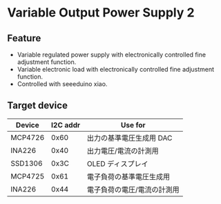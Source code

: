 # Variable Output Power Supply 2



## Feature

- Variable regulated power supply with electronically controlled fine adjustment function.
- Variable electronic load with electronically controlled fine adjustment function.
- Controlled with seeeduino xiao.



## Target device

| Device  | I2C addr | Use for                     |
| ------- | -------- | --------------------------- |
| MCP4726 | 0x60     | 出力の基準電圧生成用 DAC    |
| INA226  | 0x40     | 出力電圧/電流の計測用       |
| SSD1306 | 0x3C     | OLED ディスプレイ           |
| MCP4725 | 0x61     | 電子負荷の基準電圧生成用    |
| INA226  | 0x44     | 電子負荷の電圧/電流の計測用 |

